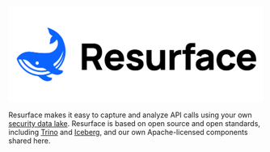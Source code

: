 <p align="center">
  <a href=#">
    <img src="https://github.com/resurfaceio/.github/blob/master/profile/cover.svg">
  </a>
</p>

<p>Resurface makes it easy to capture and analyze API calls using your own <a href="https://resurface.io">security data lake</a>. Resurface is based on open source and open standards, including <a href="https://trino.io">Trino</a> and <a href="https://iceberg.apache.org/">Iceberg</a>, and our own Apache-licensed components shared here.</p>
